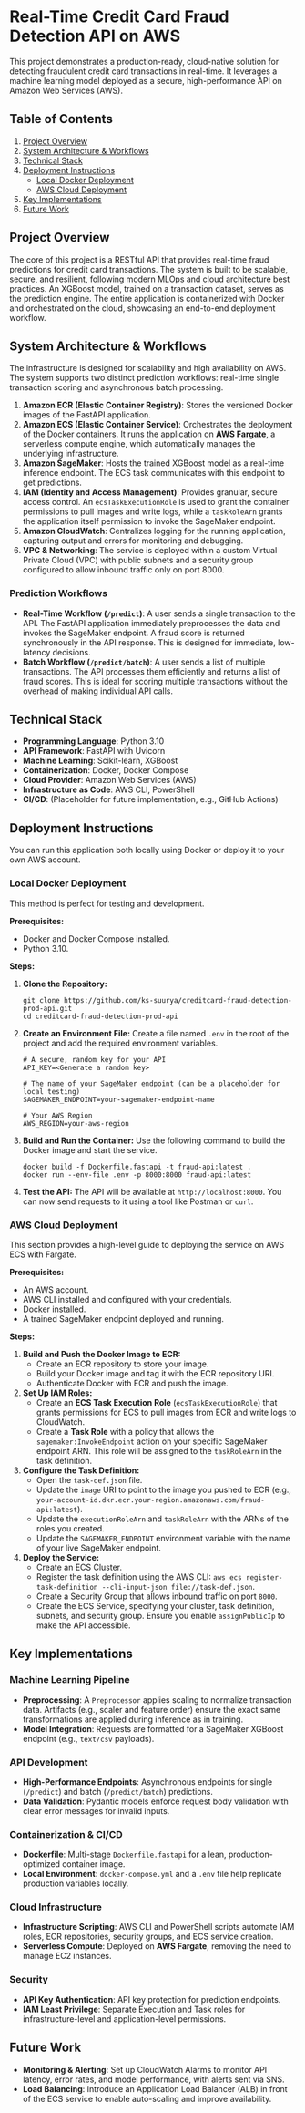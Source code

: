 # Real-Time Credit Card Fraud Detection API on AWS

This project demonstrates a production-ready, cloud-native solution for detecting fraudulent credit card transactions in real-time. It leverages a machine learning model deployed as a secure, high-performance API on Amazon Web Services (AWS).

## Table of Contents
1. [Project Overview](#project-overview)
2. [System Architecture & Workflows](#system-architecture--workflows)
3. [Technical Stack](#technical-stack)
4. [Deployment Instructions](#deployment-instructions)
    - [Local Docker Deployment](#local-docker-deployment)
    - [AWS Cloud Deployment](#aws-cloud-deployment)
5. [Key Implementations](#key-implementations)
6. [Future Work](#future-work)

## Project Overview

The core of this project is a RESTful API that provides real-time fraud predictions for credit card transactions. The system is built to be scalable, secure, and resilient, following modern MLOps and cloud architecture best practices. An XGBoost model, trained on a transaction dataset, serves as the prediction engine. The entire application is containerized with Docker and orchestrated on the cloud, showcasing an end-to-end deployment workflow.

## System Architecture & Workflows

The infrastructure is designed for scalability and high availability on AWS. The system supports two distinct prediction workflows: real-time single transaction scoring and asynchronous batch processing.

1.  **Amazon ECR (Elastic Container Registry)**: Stores the versioned Docker images of the FastAPI application.
2.  **Amazon ECS (Elastic Container Service)**: Orchestrates the deployment of the Docker containers. It runs the application on **AWS Fargate**, a serverless compute engine, which automatically manages the underlying infrastructure.
3.  **Amazon SageMaker**: Hosts the trained XGBoost model as a real-time inference endpoint. The ECS task communicates with this endpoint to get predictions.
4.  **IAM (Identity and Access Management)**: Provides granular, secure access control. An `ecsTaskExecutionRole` is used to grant the container permissions to pull images and write logs, while a `taskRoleArn` grants the application itself permission to invoke the SageMaker endpoint.
5.  **Amazon CloudWatch**: Centralizes logging for the running application, capturing output and errors for monitoring and debugging.
6.  **VPC & Networking**: The service is deployed within a custom Virtual Private Cloud (VPC) with public subnets and a security group configured to allow inbound traffic only on port 8000.

### Prediction Workflows

* **Real-Time Workflow (`/predict`)**: A user sends a single transaction to the API. The FastAPI application immediately preprocesses the data and invokes the SageMaker endpoint. A fraud score is returned synchronously in the API response. This is designed for immediate, low-latency decisions.
* **Batch Workflow (`/predict/batch`)**: A user sends a list of multiple transactions. The API processes them efficiently and returns a list of fraud scores. This is ideal for scoring multiple transactions without the overhead of making individual API calls.

## Technical Stack
- **Programming Language**: Python 3.10
- **API Framework**: FastAPI with Uvicorn
- **Machine Learning**: Scikit-learn, XGBoost
- **Containerization**: Docker, Docker Compose
- **Cloud Provider**: Amazon Web Services (AWS)
- **Infrastructure as Code**: AWS CLI, PowerShell
- **CI/CD**: (Placeholder for future implementation, e.g., GitHub Actions)

## Deployment Instructions

You can run this application both locally using Docker or deploy it to your own AWS account.

### Local Docker Deployment

This method is perfect for testing and development.

**Prerequisites:**
* Docker and Docker Compose installed.
* Python 3.10.

**Steps:**
1.  **Clone the Repository:**
    ```
    git clone https://github.com/ks-suurya/creditcard-fraud-detection-prod-api.git
    cd creditcard-fraud-detection-prod-api
    ```
2.  **Create an Environment File:** Create a file named `.env` in the root of the project and add the required environment variables.
    ```
    # A secure, random key for your API
    API_KEY=<Generate a random key>
    
    # The name of your SageMaker endpoint (can be a placeholder for local testing)
    SAGEMAKER_ENDPOINT=your-sagemaker-endpoint-name
    
    # Your AWS Region
    AWS_REGION=your-aws-region
    ```
3.  **Build and Run the Container:** Use the following command to build the Docker image and start the service.
    ```
    docker build -f Dockerfile.fastapi -t fraud-api:latest .
    docker run --env-file .env -p 8000:8000 fraud-api:latest
    ```
4.  **Test the API:** The API will be available at `http://localhost:8000`. You can now send requests to it using a tool like Postman or `curl`.

### AWS Cloud Deployment

This section provides a high-level guide to deploying the service on AWS ECS with Fargate.

**Prerequisites:**
* An AWS account.
* AWS CLI installed and configured with your credentials.
* Docker installed.
* A trained SageMaker endpoint deployed and running.

**Steps:**
1.  **Build and Push the Docker Image to ECR:**
    * Create an ECR repository to store your image.
    * Build your Docker image and tag it with the ECR repository URI.
    * Authenticate Docker with ECR and push the image.
2.  **Set Up IAM Roles:**
    * Create an **ECS Task Execution Role** (`ecsTaskExecutionRole`) that grants permissions for ECS to pull images from ECR and write logs to CloudWatch.
    * Create a **Task Role** with a policy that allows the `sagemaker:InvokeEndpoint` action on your specific SageMaker endpoint ARN. This role will be assigned to the `taskRoleArn` in the task definition.
3.  **Configure the Task Definition:**
    * Open the `task-def.json` file.
    * Update the `image` URI to point to the image you pushed to ECR (e.g., `your-account-id.dkr.ecr.your-region.amazonaws.com/fraud-api:latest`).
    * Update the `executionRoleArn` and `taskRoleArn` with the ARNs of the roles you created.
    * Update the `SAGEMAKER_ENDPOINT` environment variable with the name of your live SageMaker endpoint.
4.  **Deploy the Service:**
    * Create an ECS Cluster.
    * Register the task definition using the AWS CLI: `aws ecs register-task-definition --cli-input-json file://task-def.json`.
    * Create a Security Group that allows inbound traffic on port `8000`.
    * Create the ECS Service, specifying your cluster, task definition, subnets, and security group. Ensure you enable `assignPublicIp` to make the API accessible.

## Key Implementations

### Machine Learning Pipeline

* **Preprocessing**: A `Preprocessor` applies scaling to normalize transaction data. Artifacts (e.g., scaler and feature order) ensure the exact same transformations are applied during inference as in training.
* **Model Integration**: Requests are formatted for a SageMaker XGBoost endpoint (e.g., `text/csv` payloads).

### API Development

* **High-Performance Endpoints**: Asynchronous endpoints for single (`/predict`) and batch (`/predict/batch`) predictions.
* **Data Validation**: Pydantic models enforce request body validation with clear error messages for invalid inputs.

### Containerization & CI/CD

* **Dockerfile**: Multi-stage `Dockerfile.fastapi` for a lean, production-optimized container image.
* **Local Environment**: `docker-compose.yml` and a `.env` file help replicate production variables locally.

### Cloud Infrastructure

* **Infrastructure Scripting**: AWS CLI and PowerShell scripts automate IAM roles, ECR repositories, security groups, and ECS service creation.
* **Serverless Compute**: Deployed on **AWS Fargate**, removing the need to manage EC2 instances.

### Security

* **API Key Authentication**: API key protection for prediction endpoints.
* **IAM Least Privilege**: Separate Execution and Task roles for infrastructure-level and application-level permissions.

## Future Work

* **Monitoring & Alerting**: Set up CloudWatch Alarms to monitor API latency, error rates, and model performance, with alerts sent via SNS.
* **Load Balancing**: Introduce an Application Load Balancer (ALB) in front of the ECS service to enable auto-scaling and improve availability.